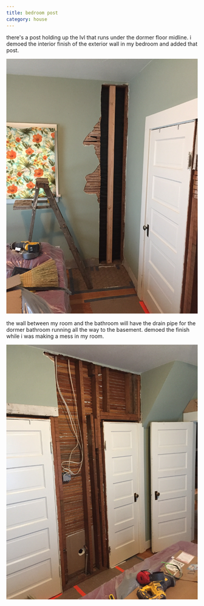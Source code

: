 ```yaml
---
title: bedroom post
category: house
---
```


there's a post holding up the lvl that runs under the dormer floor midline.
i demoed the interior finish of the exterior wall in my bedroom and added that post.

![new post in an exterior wall of my bedroom](/house/IMG_0852.jpg)

the wall between my room and the bathroom will have the drain pipe for the dormer bathroom running all the way to the basement.
demoed the finish while i was making a mess in my room.

![removed lathe and plaster on bathroom wall](/house/IMG_0853.jpg)
